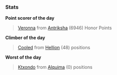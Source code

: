 

### Stats

**Point scorer of the day**
>[Veronna](/#/character/Antriksha/744581) from [Antriksha](/#/ranking/Antriksha)  (6946) Honor Points


**Climber of the day**
>[Cooled](/#/character/Hellion/637218) from [Hellion](/#/ranking/Hellion)  (48) positions


**Worst of the day**
>[Ktxondo](/#/character/Alquima/34654) from [Alquima](/#/ranking/Alquima)  (0) positions



